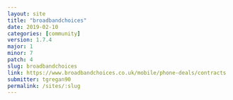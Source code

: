 ```yaml
---
layout: site
title: "broadbandchoices"
date: 2019-02-10
categories: [community]
version: 1.7.4
major: 1
minor: 7
patch: 4
slug: broadbandchoices
link: https://www.broadbandchoices.co.uk/mobile/phone-deals/contracts
submitter: tgregan90
permalink: /sites/:slug
---
```

